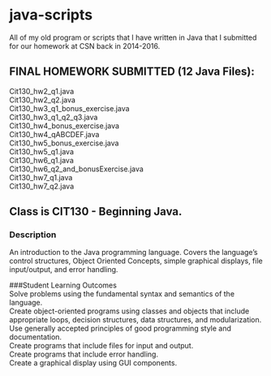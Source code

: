 # java-scripts
All of my old program or scripts that I have written in Java that I submitted for our homework at CSN back in 2014-2016. 

## FINAL HOMEWORK SUBMITTED (12 Java Files):  
Cit130_hw2_q1.java  
Cit130_hw2_q2.java  
Cit130_hw3_q1_bonus_exercise.java  
Cit130_hw3_q1_q2_q3.java  
Cit130_hw4_bonus_exercise.java  
Cit130_hw4_qABCDEF.java  
Cit130_hw5_bonus_exercise.java  
Cit130_hw5_q1.java  
Cit130_hw6_q1.java  
Cit130_hw6_q2_and_bonusExercise.java  
Cit130_hw7_q1.java  
Cit130_hw7_q2.java 

## Class is CIT130 - Beginning Java.  

### Description  
An introduction to the Java programming language. Covers the language’s control structures, Object Oriented Concepts, simple graphical displays, file input/output, and error handling.

###Student Learning Outcomes  
Solve problems using the fundamental syntax and semantics of the language.  
Create object-oriented programs using classes and objects that include appropriate loops, decision structures, data structures, and modularization.  
Use generally accepted principles of good programming style and documentation.  
Create programs that include files for input and output.  
Create programs that include error handling.  
Create a graphical display using GUI components.  
